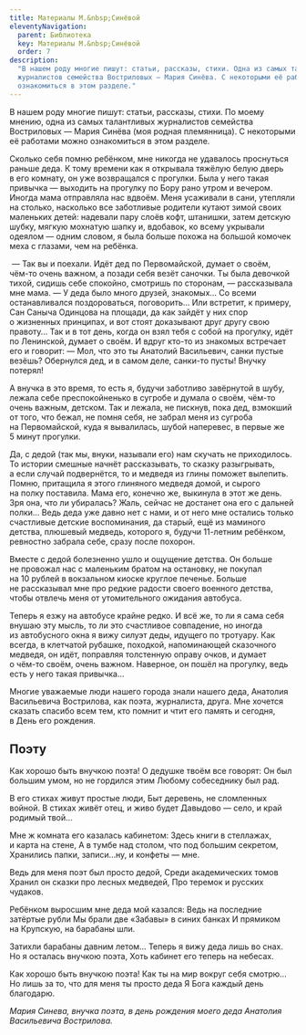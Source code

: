 ```yaml
---
title: Материалы М.&nbsp;Синёвой
eleventyNavigation:
  parent: Библиотека
  key: Материалы М.&nbsp;Синёвой
  order: 7
description:
  "В нашем роду многие пишут: статьи, рассказы, стихи. Одна из самых талантливых
  журналистов семейства Востриловых – Мария Синёва. С некоторыми её работами можно
  ознакомиться в этом разделе."
---
```


В&nbsp;нашем роду многие пишут: статьи, рассказы, стихи. По&nbsp;моему мнению, одна из&nbsp;самых талантливых журналистов семейства Востриловых&nbsp;&mdash; Мария Синёва (моя родная племянница). С&nbsp;некоторыми её работами можно ознакомиться в&nbsp;этом разделе.

Сколько себя помню ребёнком, мне никогда не&nbsp;удавалось проснуться раньше деда. К&nbsp;тому времени как я&nbsp;открывала тяжёлую белую дверь в&nbsp;его комнату, он&nbsp;уже возвращался с&nbsp;прогулки. Была у&nbsp;него такая привычка&nbsp;&mdash; выходить на&nbsp;прогулку по&nbsp;Бору рано утром и&nbsp;вечером. Иногда мама отправляла нас вдвоём. Меня усаживали в&nbsp;сани, утепляли на&nbsp;столько, насколько все заботливые родители кутают зимой своих маленьких детей: надевали пару слоёв кофт, штанишки, затем детскую шубку, мягкую мохнатую шапку и, вдобавок, ко&nbsp;всему укрывали одеялом&nbsp;&mdash; одним словом, я&nbsp;была больше похожа на&nbsp;большой комочек меха с&nbsp;глазами, чем на&nbsp;ребёнка.

&nbsp;&mdash; Так вы&nbsp;и&nbsp;поехали. Идёт дед по&nbsp;Первомайской, думает о&nbsp;своём, <nobr>чём-то</nobr> очень важном, а&nbsp;позади себя везёт саночки. Ты&nbsp;была девочкой тихой, сидишь себе спокойно, смотришь по&nbsp;сторонам,&nbsp;&mdash; рассказывала мне мама. &mdash;&nbsp;У&nbsp;деда было много друзей, знакомых&hellip; Со&nbsp;всеми останавливался поздороваться, поговорить&hellip; Или встретит, к&nbsp;примеру, Сан Саныча Одинцова на&nbsp;площади, да&nbsp;как зайдёт у&nbsp;них спор о&nbsp;жизненных принципах, и&nbsp;вот стоят доказывают друг другу свою правоту&hellip; Так и&nbsp;в&nbsp;тот день, когда он&nbsp;взял тебя с&nbsp;собой на&nbsp;прогулку, идёт по&nbsp;Ленинской, думает о&nbsp;своём. И&nbsp;вдруг <nobr>кто-то</nobr> из&nbsp;знакомых встречает его и&nbsp;говорит:&nbsp;&mdash; Мол, что это ты&nbsp;Анатолий Васильевич, санки пустые везёшь? Обернулся дед, и&nbsp;в&nbsp;самом деле, <nobr>санки-то</nobr> пусты! Внучку потерял!

А&nbsp;внучка в&nbsp;это время, то&nbsp;есть я, будучи заботливо завёрнутой в&nbsp;шубу, лежала себе преспокойненько в&nbsp;сугробе и&nbsp;думала о&nbsp;своём, <nobr>чём-то</nobr> очень важным, детском. Так и&nbsp;лежала, не&nbsp;пискнув, пока дед, взмокший от&nbsp;того, что бежал, не&nbsp;помня себя, не&nbsp;забрал меня из&nbsp;сугроба на&nbsp;Первомайской, куда я&nbsp;вывалилась, шубой наперевес, в&nbsp;первые&nbsp;же 5&nbsp;минут прогулки.

Да, с&nbsp;дедой (так мы, внуки, называли его) нам скучать не&nbsp;приходилось. То&nbsp;истории смешные начнёт рассказывать, то&nbsp;сказку разыгрывать, а&nbsp;если случай подвернётся, то&nbsp;и&nbsp;медведя из&nbsp;глины поможет вылепить. Помню, притащила я&nbsp;этого глиняного медведя домой, и&nbsp;сырого на&nbsp;полку поставила. Мама его, конечно&nbsp;же, выкинула в&nbsp;этот&nbsp;же день. Зря она, что&nbsp;ли убиралась? Жаль, сейчас не&nbsp;достанет она его с&nbsp;дальней полки&hellip; Ведь деда уже давно нет с&nbsp;нами, и&nbsp;от&nbsp;него мне остались только счастливые детские воспоминания, да&nbsp;старый, ещё из&nbsp;маминого детства, плюшевый медведь, которого я, будучи <nobr>11-летним</nobr> ребёнком, ревностно забрала себе, сразу после похорон.

Вместе с&nbsp;дедой болезненно ушло и&nbsp;ощущение детства. Он&nbsp;больше не&nbsp;провожал нас с&nbsp;маленьким братом на&nbsp;остановку, не&nbsp;покупал на&nbsp;10&nbsp;рублей в&nbsp;вокзальном киоске круглое печенье. Больше не&nbsp;рассказывал мне про редкие радости своего военного детства, чтобы отвлечь меня от&nbsp;утомительного ожидания автобуса.

Теперь я&nbsp;езжу на&nbsp;автобусе крайне редко. И&nbsp;всё&nbsp;же, то&nbsp;ли я&nbsp;сама себя внушаю эту мысль, то&nbsp;ли это счастливое совпадение, но&nbsp;иногда из&nbsp;автобусного окна я&nbsp;вижу силуэт деды, идущего по&nbsp;тротуару. Как всегда, в&nbsp;клетчатой рубашке, походкой, напоминающей сказочного медведя, он&nbsp;идёт, поправляя толстенную оправу очков, и&nbsp;думает о&nbsp;<nobr>чём-то</nobr> своём, очень важном. Наверное, он&nbsp;пошёл на&nbsp;прогулку, ведь есть у&nbsp;него такая привычка&hellip;

Многие уважаемые люди нашего города знали нашего деда, Анатолия Васильевича Вострилова, как поэта, журналиста, друга. Мне хочется сказать спасибо всем тем, кто помнит и&nbsp;чтит его память и&nbsp;сегодня, в&nbsp;День его рождения.

## Поэту

Как хорошо быть внучкою поэта!
О&nbsp;дедушке твоём все говорят:
Он&nbsp;был большим умом, но&nbsp;не&nbsp;гордился этим
Любому собеседнику был рад.

В&nbsp;его стихах живут простые люди,
Быт деревень, не&nbsp;сломленных войной.
В&nbsp;стихах живёт отец, и&nbsp;живо будет
Давыдово&nbsp;&mdash; село, и&nbsp;край родимый твой&hellip;

Мне&nbsp;ж комната его казалась кабинетом:
Здесь книги в&nbsp;стеллажах, и&nbsp;карта на&nbsp;стене,
А&nbsp;в&nbsp;тумбе над столом, что под большим секретом,
Хранились папки, записи&hellip;ну, и&nbsp;конфеты&nbsp;&mdash; мне.

Ведь для меня поэт был просто дедой,
Среди академических томов
Хранил он&nbsp;сказки про лесных медведей,
Про теремок и&nbsp;русских чудаков.

Ребёнком выросшим мне деда мой казался:
Ведь на&nbsp;последние затёртые рубли
Мы&nbsp;брали две &laquo;Забавы&raquo; в&nbsp;синих банках
И&nbsp;прямиком на&nbsp;Крупскую, на&nbsp;барабаны шли.

Затихли барабаны давним летом&hellip;
Теперь я&nbsp;вижу деда лишь во&nbsp;снах.
Но&nbsp;я&nbsp;осталась внучкою поэта,
Хоть кабинет его теперь на&nbsp;небесах.

Как хорошо быть внучкою поэта!
Как ты&nbsp;на&nbsp;мир вокруг себя смотрю&hellip;
Но&nbsp;лишь за&nbsp;то, что для меня ты&nbsp;просто деда
Я&nbsp;Бога каждый день благодарю.

_Мария Синева, внучка поэта,
в&nbsp;день рождения моего деда Анатолия Васильевича Вострилова._
